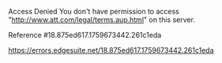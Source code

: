 Access Denied
You don't have permission to access "http://www.att.com/legal/terms.aup.html" on this server.

Reference #18.875ed617.1759673442.261c1eda

https://errors.edgesuite.net/18.875ed617.1759673442.261c1eda